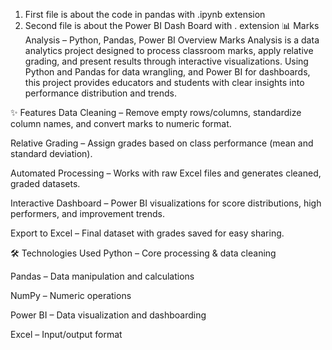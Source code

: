 1) First file is about the code in pandas with .ipynb extension
2) Second file is about the Power BI Dash Board with .   extension
📊 Marks Analysis – Python, Pandas, Power BI
Overview
Marks Analysis is a data analytics project designed to process classroom marks, apply relative grading, and present results through interactive visualizations.
Using Python and Pandas for data wrangling, and Power BI for dashboards, this project provides educators and students with clear insights into performance distribution and trends.

✨ Features
Data Cleaning – Remove empty rows/columns, standardize column names, and convert marks to numeric format.

Relative Grading – Assign grades based on class performance (mean and standard deviation).

Automated Processing – Works with raw Excel files and generates cleaned, graded datasets.

Interactive Dashboard – Power BI visualizations for score distributions, high performers, and improvement trends.

Export to Excel – Final dataset with grades saved for easy sharing.

🛠️ Technologies Used
Python – Core processing & data cleaning

Pandas – Data manipulation and calculations

NumPy – Numeric operations

Power BI – Data visualization and dashboarding

Excel – Input/output format

